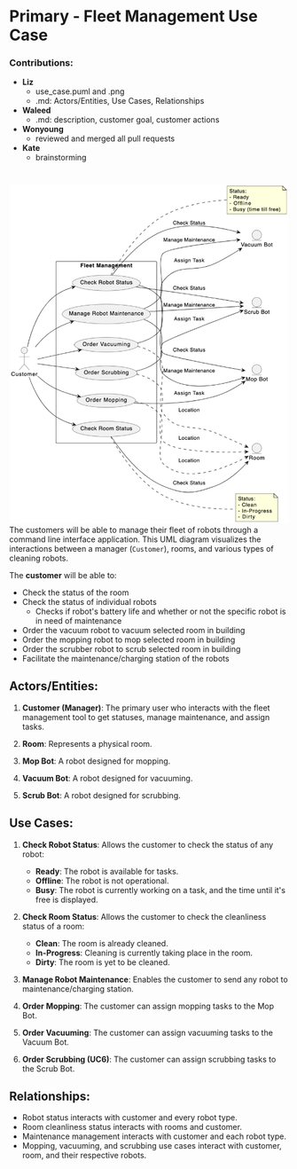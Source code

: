 # Primary - Fleet Management Use Case

### Contributions:
* **Liz**
    - use_case.puml and .png
    - .md: Actors/Entities, Use Cases, Relationships
* **Waleed** 
    - .md: description, customer goal, customer actions 
* **Wonyoung**
    - reviewed and merged all pull requests 
* **Kate**
    - brainstorming


#
![Diagram Description](../images/use_case.png)
The customers will be able to manage their fleet of robots through a command line interface application. This UML diagram visualizes the interactions between a manager (`Customer`), rooms, and various types of cleaning robots.


The **customer** will be able to:

* Check the status of the room
* Check the status of individual robots
    - Checks if robot's battery life and whether or not the specific robot is in need of maintenance
* Order the vacuum robot to vacuum selected room in building
* Order the mopping robot to mop selected room in building
* Order the scrubber robot to scrub selected room in building
* Facilitate the maintenance/charging station of the robots


## Actors/Entities:

1. **Customer (Manager)**: The primary user who interacts with the fleet management tool to get statuses, manage maintenance, and assign tasks.
   
2. **Room**: Represents a physical room.
   
3. **Mop Bot**: A robot designed for mopping.
   
4. **Vacuum Bot**: A robot designed for vacuuming.
   
5. **Scrub Bot**: A robot designed for scrubbing.

## Use Cases:

1. **Check Robot Status**: Allows the customer to check the status of any robot:
    - **Ready**: The robot is available for tasks.
    - **Offline**: The robot is not operational.
    - **Busy**: The robot is currently working on a task, and the time until it's free is displayed.

2. **Check Room Status**: Allows the customer to check the cleanliness status of a room:
    - **Clean**: The room is already cleaned.
    - **In-Progress**: Cleaning is currently taking place in the room.
    - **Dirty**: The room is yet to be cleaned.

3. **Manage Robot Maintenance**: Enables the customer to send any robot to maintenance/charging station.

4. **Order Mopping**: The customer can assign mopping tasks to the Mop Bot.

5. **Order Vacuuming**: The customer can assign vacuuming tasks to the Vacuum Bot.

6. **Order Scrubbing (UC6)**: The customer can assign scrubbing tasks to the Scrub Bot.

## Relationships:

- Robot status interacts with customer and every robot type.
- Room cleanliness status interacts with rooms and customer.
- Maintenance management interacts with customer and each robot type.
- Mopping, vacuuming, and scrubbing use cases interact with customer, room, and their respective robots.

